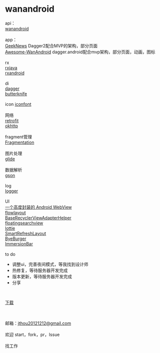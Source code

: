 # wanandroid
api：
<br />
[wanandroid](http://www.wanandroid.com )
<br /><br />
app：
<br />
[GeekNews](https://github.com/codeestX/GeekNews) Dagger2配合MVP的架构，部分页面
<br />
[Awesome-WanAndroid](https://github.com/JsonChao/Awesome-WanAndroid) dagger.android配合mvp架构，部分页面，动画，图标
<br /><br />
rx
<br />
[rxjava](https://github.com/ReactiveX/RxJava)
<br />
[rxandroid](https://github.com/ReactiveX/RxAndroid)
<br /><br />
di
<br />
[dagger](https://github.com/google/dagger)
<br />
[butterknife](https://github.com/JakeWharton/butterknife)
<br /><br />
icon
[iconfont](http://www.iconfont.cn)
<br /><br />
网络
<br />
[retrofit](https://github.com/square/retrofit)
<br />
[okhttp](https://github.com/square/okhttp)
<br /><br />
fragment管理
<br />
[Fragmentation](https://github.com/YoKeyword/Fragmentation)
<br /><br />
图片处理
<br />
[glide](https://github.com/bumptech/glide)
<br /><br />
数据解析
<br />
[gson](https://github.com/google/gson)
<br /><br />
log
<br />
[logger](https://github.com/orhanobut/logger)
<br /><br />
UI
<br />
[一个高度封装的 Android WebView ](https://github.com/Justson/AgentWeb)
<br />
[flowlayout](https://github.com/hongyangAndroid/FlowLayout)
<br />
[BaseRecyclerViewAdapterHelper](https://github.com/CymChad/BaseRecyclerViewAdapterHelper)
<br />
[floatingsearchview](https://github.com/arimorty/floatingsearchview)
<br />
[lottie](https://github.com/airbnb/lottie-android)
<br />
[SmartRefreshLayout](https://github.com/scwang90/SmartRefreshLayout)
<br />
[ByeBurger](https://github.com/githubwing/ByeBurger)
<br />
[ImmersionBar](https://github.com/gyf-dev/ImmersionBar)
<br /><br />
to do
<br />
* 调整ui，完善夜间模式，等我找到设计师
* 热修复，等待服务器开发完成
* 版本更新，等待服务器开发完成
* 分享

<br />

[下载](https://github.com/jthou20121212/wanandroid/blob/master/apk)

<br /><br /> 
邮箱：jthou20121212@gmail.com
<br /><br />
欢迎 start，fork，pr，Issue
<br /><br />
找工作
